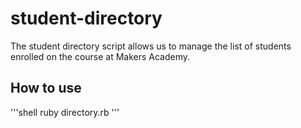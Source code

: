 student-directory
=================

The student directory script allows us to manage the list of students enrolled on the course at Makers Academy.

How to use
----------

'''shell
ruby directory.rb
'''
